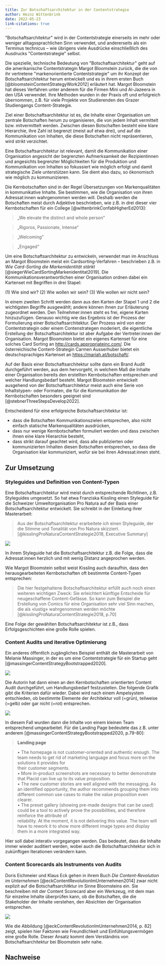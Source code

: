 ```yaml
---
title: Zur Botschaftsarchitektur in der Contentstrategie
author: Heinz Wittenbrink
date: 2022-05-23
link-citations: true
---
```


"Botschaftsarchitektur" wird in der Contentstrategie einerseits im mehr oder weniger alltagssprachlichen Sinn verwendet, und andererseits als ein Terminus technicus – wie übrigens viele Ausdrücke einschließlich des Ausdrucks "Contentstrategie" selbst.

Die spezielle, technische Bedeutung von "Botschaftsarchitektur" geht auf die amerikanische Contentstrategin Margot Bloomstein zurück, die die von ihr vertretene "markenorientierte Contentstrategie" um ihr Konzept der Botschaftsarchitektur herum entwickelt und es in ihrem ersten Buch [@bloomsteinContentStrategyWork2012] erläutert hat. Margot Bloomstein hat dieses Verfahren unter anderem für die Firmen Mini und Al-Jazeera in den USA verwendet. Ihre Methoden wurden in der Praxis oft und erfolgreich übernommen, z.B. für viele Projekte von Studierenden des Grazer Studiengangs Content-Strategie. 

Ziel einer Botschaftsarchitektur ist es, die Inhalte einer Organisation um zentrale Botschaften herum zu organisieren, die von jedem Inhalt vermittelt bzw. mitvermittelt werden. Zwischen diesen Botschaften besteht eine klare Hierarchie, ihre Zahl ist begrenzt (meist auf etwa drei), und auf die Kommunikation von Inhalten, die diese Botschaften nicht repräsentieren, wird strikt verzichtet. 

Eine Botschaftsarchitektur ist relevant, damit die Kommunikation einer Organisation angesicht der begrenzten Aufmerksamkeit der Rezipientinnen und angesichts begrenzter Möglichkeiten für die Produktion und Kommunikation von Inhalten so fokussiert wie möglich erfolgt und damit strategische Ziele unterstützen kann. Sie dient also dazu, so ökonomisch wie möglich zu kommunizieren. 

Die Kernbotschaften sind in der Regel Übersetzungen von Markenqualitäten in kommunikative Inhalte. Sie bestimmen, wie die Organisation von ihren Adressat:innen wahrgenommen werden will. Deshalb werden die Botschaften meist durch Adjektive beschrieben, wie z.B. in drei dieser vier Kernbotschaften für ein College [@wittenbrinkConfabHigherEd2013]:

> „We elevate the distinct and whole person“

> „Rigoros, Passionate, Intense“

> „Welcoming“

> „Engaged“

Um eine Botschaftsarchitektur zu entwickeln, verwendet man im Anschluss an Margot Bloomstein meist ein Cardsorting-Verfahren – beschrieben z.B. in *Wie Card-Sorting die Markenidentität stärkt* [@siegerWieCardSortingMarkenidentitat2019]. Die Kommunikationsverantwortlichen einer Organisation ordnen dabei ein Kartenset mit Begriffen in drei Stapel: 

(1) Wie sind wir? 
(2) Wie wollen wir sein? 
(3) Wie wollen wir nicht sein? 

In einem zweiten Schritt werden dann aus den Karten der Stapel 1 und 2 die wichtigsten Begriffe ausgewählt; andere können ihnen zur Erläuterung zugeordnet werden. Den Teilnehmer:innen steht es frei, eigene Karten hinzuzufügen. Genauso wichtig wie das Ergebnis ist der Prozess der Formulierung einer Botschaftsarchitektur. Der Prozess wird von einer Contentstrategin oder einem Contenstrategen moderiert, die eigentliche Erstellung der Botschaftsarchitektur ist aber Aufgabe der Vertreter:innen der Organisation. Margot Bloomstein bietet ein eigenes Kartenset für eine solches Card Sorting an <http://cards.appropriateinc.com/>. Die österreichische Content-Strategin Carmen Ausserhuber bietet ein deutschsprachiges Kartenset an <https://mariah.at/botschaft/>.

Auf der Basis einer Botschaftsarchitektur sollte dann ein Brand Audit durchgeführt werden, aus dem hervorgeht, in welchem Maß die Inhalte einer Organisation bereits den erstellten Kernbotschaften entsprechen und welcher Handlungsbedarf besteht. Margot Bloomstein entwickelt ausgehend von der Botschaftsarchitektur meist auch eine Serie von Inhaltstypen- oder Formaten, die für die Kommunikation der Kernbotschaften besonders geeignet sind [@stebnerThreeStepsDevelop2022].

Entscheidend für eine erfolgreiche Botschaftsarchitektur ist:

* dass die Botschaften Kommunikationszielen entsprechen, also nicht einfach statische Markenqualitäten ausdrücken,
* dass nur wenige Kernbotschaften formuliert werden und dass zwischen ihnen eine klare Hierarchie besteht,
* dass strikt darauf geachtet wird, dass alle publizierten oder kommunizierten Inhalten diesen Botschaften entsprechen, so dass die Organisation klar kommuniziert, wofür sie bei ihren Adressat:innen steht. 


## Zur Umsetzung

### Styleguides und Definition von Content-Typen

Eine Botschaftsarchitektur wird meist durch entsprechende Richtlinen, z.B. Styleguides umgesetzt. So hat etwa Franziska Kissling einen Styleguide für die Schweizer Umweltorganisation Pro Natura auf der Basis einer Botschaftsarchitektur entwickelt. Sie schreibt in der Einleitung ihrer Masterarbeit:

> Aus der  Botschaftsarchitektur erarbeitete ich einen Styleguide, der die Stimme und Tonalität von Pro Natura  skizziert. [@kisslingProNaturaContentStrategie2018, Executive Summary] 

![](pics/kissling-botschaftsarchitektur.png)

In ihrem Styleguide hat die Botschaftsarchitektur z.B. die Folge, dass die Adressat:innen herzlich und mit wenig Distanz angeprochen werden. 

Wie Margot Bloomstein selbst weist Kissling auch daraufhin, dass den herausgearbeiteten Kernbotschaften oft bestimmte Content-Typen entsprechen: 

> Die hier festgehaltene Botschaftsarchitektur erfüllt auch noch einen weiteren wichtigen Zweck:  Sie erleichtert künftige Entscheide für neugeschaffene Content-Gefässe. So kann zum Beispiel die Erstellung von  Comics für eine Organisation sehr viel Sinn machen, die als «lustig» wahrgenommen werden möchte  [@kisslingProNaturaContentStrategie2018, p.70] 

Eine Folge der gewählten Botschaftsarchitektur ist z.B., dass Erfolgsgeschichten eine große Rolle spielen.

### Content Audits und iterative Optimierung

Ein anderes öffentlich zugängliches Beispiel enthält die Masterarbeit von Melanie Massinger, in der es um eine Contentstrategie für ein Startup geht [@massingerContentStrategyBootstrapped2020].

![](pics/massinger-botschaftsarchitektur.png) 

Die Autorin hat dann einen an den Kernbotschaften orientierten Content Audit durchgeführt, um Handlungsbedarf festzustellen. Die folgende Grafik gibt die Kriterien dafür wieder. Dabei wird nach einem Ampelsystem entschieden, ob bestimmte Elemente der Architektur voll (=grün), teilweise (=gelb) oder gar nicht (=rot) entsprechen.

![](pics/massinger-content-audit.png) 

In diesem Fall wurden dann die Inhalte von einem kleinen Team entsprechend umgearbeitet. Für die Landing Page bedeutete das z.B. unter anderem  [@massingerContentStrategyBootstrapped2020, p.79-80]: 

> **Landing page**

> •   The homepage is not customer-oriented and authentic enough. The team needs to get rid of marketing language and focus more on the solutions it provides for  
their customer segments.  
> •   More in-product screenshots are necessary to better demonstrate that Placid can live up to its value proposition.  
> •   The new customer stories are well aligned with the messaging. As an identified   opportunity, the author recommends grouping them into different common use cases to make the value proposition even clearer.  
> •   The preset gallery (showing pre-made designs that can be used) could be a tool to actively prove the possibilities, and therefore reinforce the attribute of  
reliability. At the moment, it is not delivering this value. The team will have to rework it to show more different image types and display them in a more integrated way.  

Hier soll dabei interativ vorgegangen werden. Das bedeutet, dass die Inhalte immer wieder auditiert werden, wobei auch die Botschaftsarchitektur sich in zukünftigen Iterationen verändern kann.

### Content Scorecards als Instruments von Audits

Doris Eichmeier und Klaus Eck gehen in ihrem Buch *Die Content-Revolution im Unternehmen* [@eckContentRevolutionImUnternehmen2014] zwar nicht explizit auf die Botschaftsarchitktur im Sinne Bloomsteins ein. Sie beschreiben mit der Content Scorecard aber ein Werkzeug, mit  dem man für einzelne Inhalte überprüfen kann, ob die Botschaften, die die Stakeholder der Inhalte verstehen, den Absichten der Organisation entsprechen. 

![](pics/content-scorecard.png) 

Wie die Abbildung [@eckContentRevolutionImUnternehmen2014, p. 82] zeigt, spielen hier Faktoren wie Freundlichkeit und Einfühlungsvermögen eine große Rolle. Dieser Ansatz kommt dem Verständnis von Botschaftsarchitektur bei Bloomstein sehr nahe. 


## Nachweise
